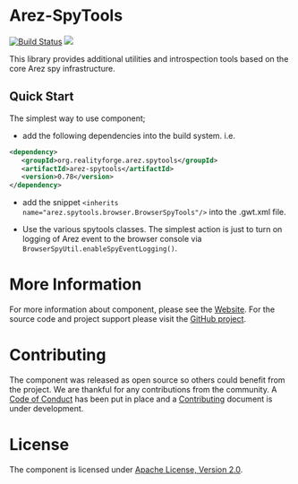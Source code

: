 # Arez-SpyTools

[![Build Status](https://secure.travis-ci.org/arez/arez-spytools.svg?branch=master)](http://travis-ci.org/arez/arez-spytools)
[<img src="https://img.shields.io/maven-central/v/org.realityforge.arez.spytools/arez-spytools.svg?label=latest%20release"/>](http://search.maven.org/#search%7Cga%7C1%7Cg%3A%22org.realityforge.arez.spytools%22)

This library provides additional utilities and introspection tools based on the core Arez spy infrastructure.

## Quick Start

The simplest way to use component;

* add the following dependencies into the build system. i.e.

```xml
<dependency>
   <groupId>org.realityforge.arez.spytools</groupId>
   <artifactId>arez-spytools</artifactId>
   <version>0.78</version>
</dependency>
```

* add the snippet `<inherits name="arez.spytools.browser.BrowserSpyTools"/>` into the .gwt.xml file.

* Use the various spytools classes. The simplest action is just to turn on logging of Arez event to
  the browser console via `BrowserSpyUtil.enableSpyEventLogging()`.

# More Information

For more information about component, please see the [Website](https://arez.github.io/spytools). For the
source code and project support please visit the [GitHub project](https://github.com/arez/arez-spytools).

# Contributing

The component was released as open source so others could benefit from the project. We are thankful for any
contributions from the community. A [Code of Conduct](CODE_OF_CONDUCT.md) has been put in place and
a [Contributing](CONTRIBUTING.md) document is under development.

# License

The component is licensed under [Apache License, Version 2.0](LICENSE).

